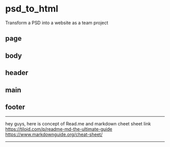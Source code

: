 # psd_to_html
Transform a PSD into a website as a team project

## page

## body

## header

## main

## footer
-----------------------------------------------------------------
hey guys, here is concept of Read.me and markdown cheet sheet link
<br>
https://tiloid.com/p/readme-md-the-ultimate-guide
<br>
https://www.markdownguide.org/cheat-sheet/

---------------------------------------------------------


